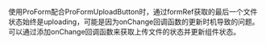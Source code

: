 使用ProForm配合ProFormUploadButton时，通过formRef获取的最后一个文件状态始终是uploading，可能是因为onChange回调函数的更新时机导致的问题。可以通过添加onChange回调函数来获取上传文件的状态并更新组件状态。
